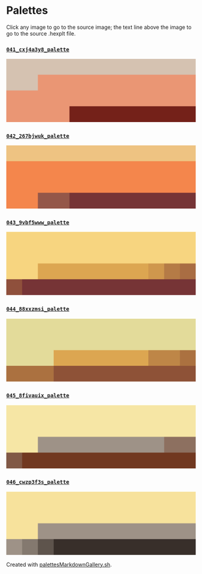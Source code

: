 # Palettes

Click any image to go to the source image; the text line above the image to go to the source .hexplt file.

### [`041_cxj4a3y8_palette`](041_cxj4a3y8_palette.hexplt)

[ ![041_cxj4a3y8_palette.png](041_cxj4a3y8_palette.png) ](041_cxj4a3y8_palette.png)

### [`042_267bjwuk_palette`](042_267bjwuk_palette.hexplt)

[ ![042_267bjwuk_palette.png](042_267bjwuk_palette.png) ](042_267bjwuk_palette.png)

### [`043_9vbf5www_palette`](043_9vbf5www_palette.hexplt)

[ ![043_9vbf5www_palette.png](043_9vbf5www_palette.png) ](043_9vbf5www_palette.png)

### [`044_88xxzmsi_palette`](044_88xxzmsi_palette.hexplt)

[ ![044_88xxzmsi_palette.png](044_88xxzmsi_palette.png) ](044_88xxzmsi_palette.png)

### [`045_8fivauix_palette`](045_8fivauix_palette.hexplt)

[ ![045_8fivauix_palette.png](045_8fivauix_palette.png) ](045_8fivauix_palette.png)

### [`046_cwzp3f3s_palette`](046_cwzp3f3s_palette.hexplt)

[ ![046_cwzp3f3s_palette.png](046_cwzp3f3s_palette.png) ](046_cwzp3f3s_palette.png)

Created with [palettesMarkdownGallery.sh](https://github.com/earthbound19/_ebDev/blob/master/scripts/imgAndVideo/palettesMarkdownGallery.sh).